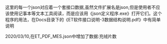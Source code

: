 这里的每一个json对应着一个套接口数据,虽然文件扩展名是json,但是使用者不应该使用记事本等文本工具阅读，而是应该用《json定义程序.exe》打开它们。这个程序的用法，在Docs目录下的《ET软件接口说明-3数据结构说明.pdf》中有简单说明

2020/03/10,在ET_PDF_MES.json中增加了数据:充绒片数
